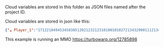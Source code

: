 Cloud variables are stored in this folder as JSON files named after the project ID.

Cloud variables are stored in json like this:
```json
{"☁ Player_1":"17122104945345838512021232123101001010272134329001112134329001112134329001112134329001112134329001112134329001112"}
```
This example is running an MMO https://turbowarp.org/12785898

